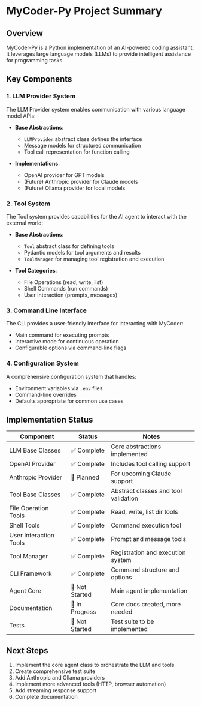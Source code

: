 # MyCoder-Py Project Summary

## Overview

MyCoder-Py is a Python implementation of an AI-powered coding assistant. It leverages large language models (LLMs) to provide intelligent assistance for programming tasks.

## Key Components

### 1. LLM Provider System

The LLM Provider system enables communication with various language model APIs:

- **Base Abstractions**:
  - `LLMProvider` abstract class defines the interface
  - Message models for structured communication
  - Tool call representation for function calling

- **Implementations**:
  - OpenAI provider for GPT models
  - (Future) Anthropic provider for Claude models
  - (Future) Ollama provider for local models

### 2. Tool System

The Tool system provides capabilities for the AI agent to interact with the external world:

- **Base Abstractions**:
  - `Tool` abstract class for defining tools
  - Pydantic models for tool arguments and results
  - `ToolManager` for managing tool registration and execution

- **Tool Categories**:
  - File Operations (read, write, list)
  - Shell Commands (run commands)
  - User Interaction (prompts, messages)

### 3. Command Line Interface

The CLI provides a user-friendly interface for interacting with MyCoder:

- Main command for executing prompts
- Interactive mode for continuous operation
- Configurable options via command-line flags

### 4. Configuration System

A comprehensive configuration system that handles:

- Environment variables via `.env` files
- Command-line overrides
- Defaults appropriate for common use cases

## Implementation Status

| Component | Status | Notes |
|-----------|--------|-------|
| LLM Base Classes | ✅ Complete | Core abstractions implemented |
| OpenAI Provider | ✅ Complete | Includes tool calling support |
| Anthropic Provider | 🔄 Planned | For upcoming Claude support |
| Tool Base Classes | ✅ Complete | Abstract classes and tool validation |
| File Operation Tools | ✅ Complete | Read, write, list dir tools |
| Shell Tools | ✅ Complete | Command execution tool |
| User Interaction Tools | ✅ Complete | Prompt and message tools |
| Tool Manager | ✅ Complete | Registration and execution system |
| CLI Framework | ✅ Complete | Command structure and options |
| Agent Core | 🚫 Not Started | Main agent implementation |
| Documentation | 🔄 In Progress | Core docs created, more needed |
| Tests | 🚫 Not Started | Test suite to be implemented |

## Next Steps

1. Implement the core agent class to orchestrate the LLM and tools
2. Create comprehensive test suite
3. Add Anthropic and Ollama providers
4. Implement more advanced tools (HTTP, browser automation)
5. Add streaming response support
6. Complete documentation 
